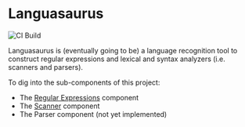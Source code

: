# Languasaurus
![CI Build](https://github.com/ghadeeras/languasaurus/workflows/ci-build/badge.svg)

Languasaurus is (eventually going to be) a language recognition tool to construct regular expressions and lexical and syntax analyzers (i.e. scanners and parsers).

To dig into the sub-components of this project:
 * The [Regular Expressions](./docs/RegExes.md) component
 * The [Scanner](./docs/Scanner.md) component
 * The Parser component (not yet implemented)
